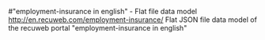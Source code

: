 #"employment-insurance in english" - Flat file data model
http://en.recuweb.com/employment-insurance/
Flat JSON file data model of the recuweb portal "employment-insurance in english"

